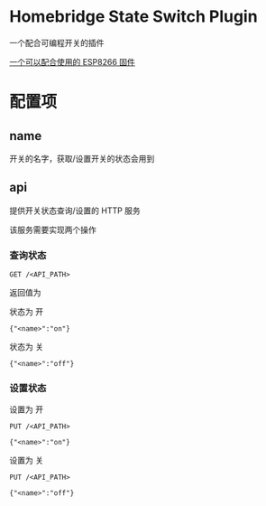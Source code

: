 # Homebridge State Switch Plugin

一个配合可编程开关的插件

[一个可以配合使用的 ESP8266 固件](https://github.com/muzea/homebridge-state-switch-esp8266)

# 配置项

## name

开关的名字，获取/设置开关的状态会用到

## api

提供开关状态查询/设置的 HTTP 服务

该服务需要实现两个操作

### 查询状态

```
GET /<API_PATH>
```

返回值为


状态为 开
```
{"<name>":"on"}
```

状态为 关
```
{"<name>":"off"}
```

### 设置状态

设置为 开
```
PUT /<API_PATH>

{"<name>":"on"}
```

设置为 关
```
PUT /<API_PATH>

{"<name>":"off"}
```
